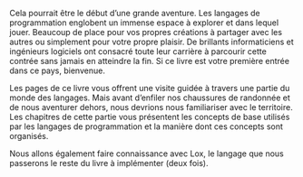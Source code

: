 Cela pourrait être le début d’une grande aventure. Les langages de programmation englobent un immense espace à explorer et dans lequel jouer. Beaucoup de place pour vos propres créations à partager avec les autres ou simplement pour votre propre plaisir. De brillants informaticiens et ingénieurs logiciels ont consacré toute leur carrière à parcourir cette contrée sans jamais en atteindre la fin. Si ce livre est votre première entrée dans ce pays, bienvenue.

Les pages de ce livre vous offrent une visite guidée à travers une partie du monde des langages. Mais avant d’enfiler nos chaussures de randonnée et de nous aventurer dehors, nous devrions nous familiariser avec le territoire. Les chapitres de cette partie vous présentent les concepts de base utilisés par les langages de programmation et la manière dont ces concepts sont organisés.

Nous allons également faire connaissance avec Lox, le langage que nous passerons le reste du livre à implémenter (deux fois).